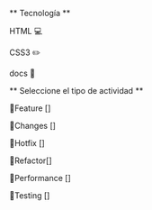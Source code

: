 ** Tecnología  **

 HTML 💻
 
 CSS3 ✏️
 
 docs 📂

** Seleccione el tipo de actividad **

🔷Feature []

🔷Changes []

🔷Hotfix  []

🔷Refactor[]

🔷Performance []

🔷Testing []
